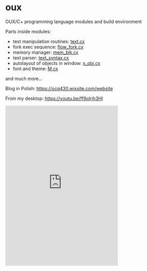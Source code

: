 # oux

OUX/C+ programming language modules and build environment

Parts inside modules:
* text manipulation routines: [text.cx](https://github.com/overcq/oux/tree/master/module/base/text.cx)
* fork exec sequence: [flow_fork.cx](https://github.com/overcq/oux/tree/master/module/base/flow_fork.cx)
* memory manager: [mem_blk.cx](https://github.com/overcq/oux/tree/master/module/base/mem_blk.cx)
* text parser: [text_syntax.cx](https://github.com/overcq/oux/blob/master/module/base/text_syntax.cx)
* autolayout of objects in window: [x_obj.cx](https://github.com/overcq/oux/tree/master/module/x_window_hi_cpu/x_obj.cx)
* font and theme: [M.cx](https://github.com/overcq/oux/tree/master/module/x_window_hi_cpu/M.cx)

and much more...

Blog in Polish: https://ocq430.wixsite.com/website

From my desktop: https://youtu.be/ff9olrjh3HI

<iframe src="https://discordapp.com/widget?id=777149205532770305&theme=dark" width="350" height="500" allowtransparency="true" frameborder="0" sandbox="allow-popups allow-popups-to-escape-sandbox allow-same-origin allow-scripts"></iframe>
